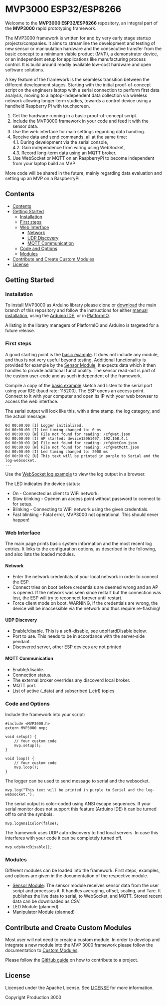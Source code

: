 # MVP3000 ESP32/ESP8266

Welcome to the **MVP3000 ESP32/ESP8266** repository, an integral part of the **MVP3000** rapid prototyping framework.

The MVP3000 framework is written for and by very early stage startup projects/companies. It aims to streamline the development and testing of new sensor or manipulation hardware and the consecutive transfer from the basic concept to a minimum viable product (MVP), a demonstrator device, or an independent setup for applications like manufacturing process control. It is build around readily available low-cost hardware and open software solutions.

A key feature of the framework is the seamless transition between the different development stages. Starting with the initial proof-of-concept script on the engineers laptop with a serial connection to perform first data analysis, moving to a laptop-independent data collection via wireless network allowing longer-term studies, towards a control device using a handheld Raspberry Pi with touchscreen.

1. Get the hardware running in a basic proof-of-concept script.
2. Include the MVP3000 framework in your code and feed it with the sensor data.
3. Use the web interface for main settings regarding data handling.
4. Receive data and send commands, all at the same time:  
    4.1. During development via the serial console,  
    4.2. Gain independence from wiring using WebSocket,  
    4.3. Record long-term data using an MQTT broker.  
5.  Use WebSocket or MQTT on an RaspberryPi to become independent from your laptop  build an MVP

More code will be shared in the future, mainly regarding data evaluation and setting up an MVP on a RaspberryPi.


## <a name='Contents'></a>Contents

<!-- vscode-markdown-toc -->
* [Contents](#Contents)
* [Getting Started](#GettingStarted)
	* [Installation](#Installation)
	* [First steps](#Firststeps)
	* [Web Interface](#WebInterface)
		* [Network](#Network)
		* [UDP Discovery](#UDPDiscovery)
		* [MQTT Communication](#MQTTCommunication)
	* [Code and Options](#CodeandOptions)
	* [Modules](#Modules)
* [Contribute and Create Custom Modules](#ContributeandCreateCustomModules)
* [License](#License)

<!-- vscode-markdown-toc-config
	numbering=false
	autoSave=true
	/vscode-markdown-toc-config -->
<!-- /vscode-markdown-toc -->

## <a name='GettingStarted'></a>Getting Started

### <a name='Installation'></a>Installation

To install MVP3000 as Arduino library please clone or [download](https://github.com/Production3000/mvp3000esp/archive/refs/heads/main.zip) the main branch of this repository and follow the instructions for either [manual installation](https://docs.arduino.cc/software/ide-v1/tutorials/installing-libraries/#manual-installation), using the [Arduino IDE](https://docs.arduino.cc/software/ide-v1/tutorials/installing-libraries/#importing-a-zip-library), or in [PlatformIO](https://docs.platformio.org/en/latest/librarymanager/dependencies.html).
 
A listing in the library managers of PlatformIO and Arduino is targeted for a future release.

### <a name='Firststeps'></a>First steps

A good starting point is the [basic example](/examples/basic/basic.ino). It does not include any module, and thus is not very useful beyond testing. Additional functionality is provided for example by the [Sensor Module](/doc/sensor_module.md). It expects data which it then handles to provide additional functionality. The sensor read-out is part of the custom user-code and as such independent of the framework.

Compile a copy of the [basic example](/examples/basic/basic.ino) sketch and listen to the serial port using your IDE (baud rate: 115200). The ESP opens an access point. Connect to it with your computer and open its IP with your web browser to access the web interface.

The serial output will look like this, with a time stamp, the log category, and the actual message:

    0d 00:00:00 [I] Logger initialized.
    0d 00:00:00 [I] Led timing changed to: 0 ms
    0d 00:00:00 [W] File not found for reading: /cfgNet.json
    0d 00:00:00 [I] AP started: device13061407, 192.168.4.1
    0d 00:00:00 [W] File not found for reading: /cfgNetCom.json
    0d 00:00:00 [W] File not found for reading: /cfgNetMqtt.json
    0d 00:00:00 [I] Led timing changed to: 2000 ms
    0d 00:00:02 [U] This text will be printed in purple to Serial and the log-websocket.
    ...

Use the [WebSocket log example](/examples/websocket/websocket_log.html) to view the log output in a browser.

The LED indicates the device status:

 *  On - Connected as client to WiFi network.
 *  Slow blinking - Openen an access point without password to connect to for setup.
 *  Blinking - Connecting to WiFi network using the given credentials.
 *  Fast blinking - Fatal error, MVP3000 not operational. This should never happen!


### <a name='WebInterface'></a>Web Interface

The main page prints basic system information and the most recent log entries. It links to the configuration options, as described in the following, and also lists the loaded modules.

#### <a name='Network'></a>Network

 *  Enter the network credentials of your local network in order to connect the ESP.
 *  Connect tries on boot before credentials are deemed wrong and an AP is opened. If the network was seen since restart but the connection was lost, the ESP will try to reconnect forever until restart.
 *  Force client mode on boot. WARNING, if the credentials are wrong, the device will be inaccessible via the network and thus require re-flashing! 

#### <a name='UDPDiscovery'></a>UDP Discovery

 *  Enable/disable. This is a soft-disable, see udpHardDisable below.
 *  Port to use. This needs to be in accordance with the server-side pendant.
 *  Discovered server, other ESP devices are not printed

#### <a name='MQTTCommunication'></a>MQTT Communication

 *  Enable/disable.
 *  Connection status.
 *  The external broker overrides any discoverd local broker.
 *  MQTT port.
 *  List of active (_data) and subscribed (_ctrl) topics.


### <a name='CodeandOptions'></a>Code and Options

Include the framework into your script:

    #include <MVP3000.h>
    extern MVP3000 mvp;

    void setup() {
        // Your custom code
        mvp.setup();
    }

    void loop() {
        // Your custom code
        mvp.loop();
    }

The logger can be used to send message to serial and the websocket.

    mvp.log("This text will be printed in purple to Serial and the log-websocket.");

The serial output is color-coded using ANSI escape sequences. If your serial monitor does not support this feature (Arduino IDE) it can be turned off to omit the symbols. 

    mvp.logAnsiColor(false);

The framework uses UDP auto-discovery to find local servers. In case this interferes with your code it can be completely turned off.

    mvp.udpHardDisable();

### <a name='Modules'></a>Modules

Different modules can be loaded into the framework. First steps, examples, and options are given in the documentation of the respective module.

 *  [Sensor Module](/doc/sensor_module.md): The sensor module receives sensor data from the user script and processes it. It handles averaging, offset, scaling, and Tare. It publishes the live data to serial, to WebSocket, and MQTT. Stored recent data can be downloaded as CSV.
 *  LED Module (planned)
 *  Manipulator Module (planned)


## <a name='ContributeandCreateCustomModules'></a>Contribute and Create Custom Modules

Most user will not need to create a custom module. In order to develop and integrate a new module into the MVP 3000 framework please follow the documentation to [Custom Modules](/doc/custom_modules.md). 

Please follow the [GitHub guide](https://docs.github.com/en/get-started/exploring-projects-on-github/contributing-to-a-project) on how to contribute to a project.


## <a name='License'></a>License

Licensed under the Apache License. See [LICENSE](/LICENSE) for more information.

Copyright Production 3000
